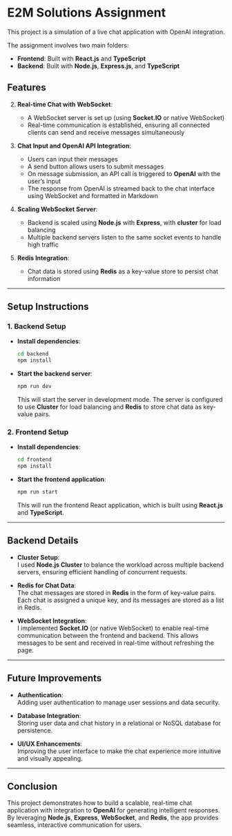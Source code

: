 # E2M Solutions Assignment

This project is a simulation of a live chat application with OpenAI integration.

The assignment involves two main folders:

- **Frontend**: Built with **React.js** and **TypeScript**
- **Backend**: Built with **Node.js**, **Express.js**, and **TypeScript**

## Features


2. **Real-time Chat with WebSocket**:
    - A WebSocket server is set up (using **Socket.IO** or native WebSocket)
    - Real-time communication is established, ensuring all connected clients can send and receive messages simultaneously

3. **Chat Input and OpenAI API Integration**:
    - Users can input their messages
    - A send button allows users to submit messages
    - On message submission, an API call is triggered to **OpenAI** with the user’s input
    - The response from OpenAI is streamed back to the chat interface using WebSocket and formatted in Markdown

4. **Scaling WebSocket Server**:
    - Backend is scaled using **Node.js** with **Express**, with **cluster** for load balancing
    - Multiple backend servers listen to the same socket events to handle high traffic

5. **Redis Integration**:
    - Chat data is stored using **Redis** as a key-value store to persist chat information

---

## Setup Instructions

### 1. Backend Setup

- **Install dependencies**:

    ```bash
    cd backend
    npm install
    ```

- **Start the backend server**:

    ```bash
    npm run dev
    ```

    This will start the server in development mode. The server is configured to use **Cluster** for load balancing and **Redis** to store chat data as key-value pairs.

### 2. Frontend Setup

- **Install dependencies**:

    ```bash
    cd frontend
    npm install
    ```

- **Start the frontend application**:

    ```bash
    npm run start
    ```

    This will run the frontend React application, which is built using **React.js** and **TypeScript**.

---

## Backend Details

- **Cluster Setup**:  
   I used **Node.js Cluster** to balance the workload across multiple backend servers, ensuring efficient handling of concurrent requests.

- **Redis for Chat Data**:  
   The chat messages are stored in **Redis** in the form of key-value pairs. Each chat is assigned a unique key, and its messages are stored as a list in Redis.

- **WebSocket Integration**:  
   I implemented **Socket.IO** (or native WebSocket) to enable real-time communication between the frontend and backend. This allows messages to be sent and received in real-time without refreshing the page.

---

## Future Improvements

- **Authentication**:  
   Adding user authentication to manage user sessions and data security.

- **Database Integration**:  
   Storing user data and chat history in a relational or NoSQL database for persistence.

- **UI/UX Enhancements**:  
   Improving the user interface to make the chat experience more intuitive and visually appealing.

---

## Conclusion

This project demonstrates how to build a scalable, real-time chat application with integration to **OpenAI** for generating intelligent responses. By leveraging **Node.js**, **Express**, **WebSocket**, and **Redis**, the app provides seamless, interactive communication for users.
